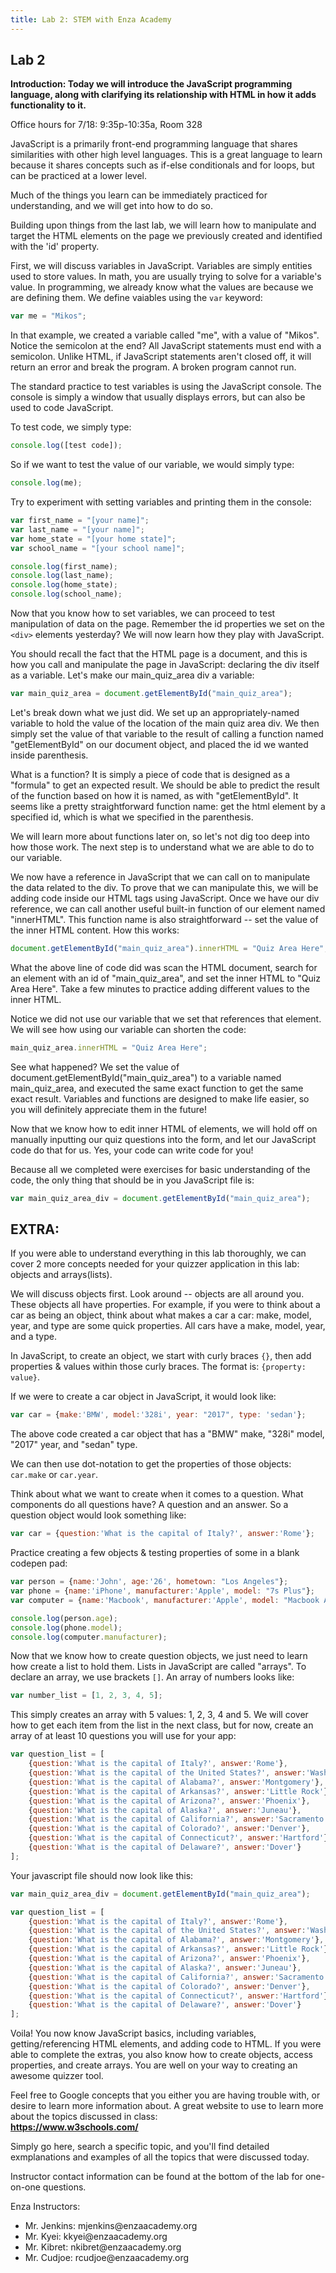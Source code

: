 ```yaml
---
title: Lab 2: STEM with Enza Academy
---
```

## Lab 2

**Introduction:
Today we will introduce the JavaScript programming language, along with clarifying its relationship with HTML in how it adds functionality to it.**

Office hours for 7/18:
9:35p-10:35a, Room 328

JavaScript is a primarily front-end programming language that shares similarities with other high level languages. This is a great language to learn because it shares concepts such as if-else conditionals and for loops, but can be practiced at a lower level.

Much of the things you learn can be immediately practiced for understanding, and we will get into how to do so.

Building upon things from the last lab, we will learn how to manipulate and target the HTML elements on the page we previously created and identified with the 'id' property.

First, we will discuss variables in JavaScript. Variables are simply entities used to store values. In math, you are usually trying to solve for a variable's value. In programming, we already know what the values are because we are defining them. We define vaiables using the `var` keyword:
```javascript
var me = "Mikos";
```

In that example, we created a variable called "me", with a value of "Mikos". Notice the semicolon at the end? All JavaScript statements must end with a semicolon. Unlike HTML, if JavaScript statements aren't closed off, it will return an error and break the program. A broken program cannot run.

The standard practice to test variables is using the JavaScript console. The console is simply a window that usually displays errors, but can also be used to code JavaScript.

To test code, we simply type: 
```javascript
console.log([test code]);
```

So if we want to test the value of our variable, we would simply type:
```javascript
console.log(me);
```

Try to experiment with setting variables and printing them in the console:
```javascript
var first_name = "[your name]";
var last_name = "[your name]";
var home_state = "[your home state]";
var school_name = "[your school name]";

console.log(first_name);
console.log(last_name);
console.log(home_state);
console.log(school_name);
```

Now that you know how to set variables, we can proceed to test manipulation of data on the page. Remember the id properties we set on the `<div>` elements yesterday? We will now learn how they play with JavaScript.

You should recall the fact that the HTML page is a document, and this is how you call and manipulate the page in JavaScript: declaring the div itself as a variable. Let's make our main_quiz_area div a variable:

```javascript
var main_quiz_area = document.getElementById("main_quiz_area");
```

Let's break down what we just did. We set up an appropriately-named variable to hold the value of the location of the main quiz area div. We then simply set the value of that variable to the result of calling a function named "getElementById" on our document object, and placed the id we wanted inside parenthesis.

What is a function? It is simply a piece of code that is designed as a "formula" to get an expected result. We should be able to predict the result of the function based on how it is named, as with "getElementById". It seems like a pretty straightforward function name: get the html element by a specified id, which is what we specified in the parenthesis.

We will learn more about functions later on, so let's not dig too deep into how those work. The next step is to understand what we are able to do to our variable.

We now have a reference in JavaScript that we can call on to manipulate the data related to the div. To prove that we can manipulate this, we will be adding code inside our HTML tags using JavaScript. Once we have our div reference, we can call another useful built-in function of our element named "innerHTML". This function name is also straightforward -- set the value of the inner HTML content. How this works:

```javascript
document.getElementById("main_quiz_area").innerHTML = "Quiz Area Here";
```

What the above line of code did was scan the HTML document, search for an element with an id of "main_quiz_area", and set the inner HTML to "Quiz Area Here". Take a few minutes to practice adding different values to the inner HTML.

Notice we did not use our variable that we set that references that element. We will see how using our variable can shorten the code:

```javascript
main_quiz_area.innerHTML = "Quiz Area Here";
```
See what happened? We set the value of document.getElementById("main_quiz_area") to a variable named main_quiz_area, and executed the same exact function to get the same exact result. Variables and functions are designed to make life easier, so you will definitely appreciate them in the future!

Now that we know how to edit inner HTML of elements, we will hold off on manually inputting our quiz questions into the form, and let our JavaScript code do that for us. Yes, your code can write code for you!

Because all we completed were exercises for basic understanding of the code, the only thing that should be in you JavaScript file is:
```javascript
var main_quiz_area_div = document.getElementById("main_quiz_area");
```


<h2>EXTRA:</h2>

If you were able to understand everything in this lab thoroughly, we can cover 2 more concepts needed for your quizzer application in this lab: objects and arrays(lists).

We will discuss objects first. Look around -- objects are all around you. These objects all have properties. For example, if you were to think about a car as being an object, think about what makes a car a car: make, model, year, and type are some quick properties. All cars have a make, model, year, and a type. 

In JavaScript, to create an object, we start with curly braces `{}`, then add properties & values within those curly braces. The format is: `{property: value}`. 

If we were to create a car object in JavaScript, it would look like:
```javascript
var car = {make:'BMW', model:'328i', year: "2017", type: 'sedan'};
```
The above code created a car object that has a "BMW" make, "328i" model, "2017" year, and "sedan" type.

We can then use dot-notation to get the properties of those objects: `car.make` or `car.year`.

Think about what we want to create when it comes to a question. What components do all questions have? A question and an answer. So a question object would look something like:
```javascript
var car = {question:'What is the capital of Italy?', answer:'Rome'};
```

Practice creating a few objects & testing properties of some in a blank codepen pad:
```javascript
var person = {name:'John', age:'26', hometown: "Los Angeles"};
var phone = {name:'iPhone', manufacturer:'Apple', model: "7s Plus"};
var computer = {name:'Macbook', manufacturer:'Apple', model: "Macbook Air"};

console.log(person.age);
console.log(phone.model);
console.log(computer.manufacturer);

```

Now that we know how to create question objects, we just need to learn how create a list to hold them.
Lists in JavaScript are called "arrays". To declare an array, we use brackets `[]`. An array of numbers looks like:
```javascript
var number_list = [1, 2, 3, 4, 5];
```
This simply creates an array with 5 values: 1, 2, 3, 4 and 5. We will cover how to get each item from the list in the next class, but for now, create an array of at least 10 questions you will use for your app:

```javascript
var question_list = [
    {question:'What is the capital of Italy?', answer:'Rome'},
    {question:'What is the capital of the United States?', answer:'Washington D.C.'},
    {question:'What is the capital of Alabama?', answer:'Montgomery'},
    {question:'What is the capital of Arkansas?', answer:'Little Rock'},
    {question:'What is the capital of Arizona?', answer:'Phoenix'},
    {question:'What is the capital of Alaska?', answer:'Juneau'},
    {question:'What is the capital of California?', answer:'Sacramento'},
    {question:'What is the capital of Colorado?', answer:'Denver'},
    {question:'What is the capital of Connecticut?', answer:'Hartford'},
    {question:'What is the capital of Delaware?', answer:'Dover'}
];
```

Your javascript file should now look like this:
```javascript
var main_quiz_area_div = document.getElementById("main_quiz_area");

var question_list = [
    {question:'What is the capital of Italy?', answer:'Rome'},
    {question:'What is the capital of the United States?', answer:'Washington D.C.'},
    {question:'What is the capital of Alabama?', answer:'Montgomery'},
    {question:'What is the capital of Arkansas?', answer:'Little Rock'},
    {question:'What is the capital of Arizona?', answer:'Phoenix'},
    {question:'What is the capital of Alaska?', answer:'Juneau'},
    {question:'What is the capital of California?', answer:'Sacramento'},
    {question:'What is the capital of Colorado?', answer:'Denver'},
    {question:'What is the capital of Connecticut?', answer:'Hartford'},
    {question:'What is the capital of Delaware?', answer:'Dover'}
];
```
 
Voila! You now know JavaScript basics, including variables, getting/referencing HTML elements, and adding code to HTML. If you were able to complete the extras, you also know how to create objects, access properties, and create arrays. You are well on your way to creating an awesome quizzer tool.

Feel free to Google concepts that you either you are having trouble with, or desire to learn more information about. A great website to use to learn more about the topics discussed in class:<br>
**https://www.w3schools.com/**

Simply go here, search a specific topic, and you'll find detailed exmplanations and examples of all the topics that were discussed today.


Instructor contact information can be found at the bottom of the lab for one-on-one questions.

Enza Instructors:
<ul>
<li>Mr. Jenkins: mjenkins@enzaacademy.org</li>
<li>Mr. Kyei: kkyei@enzaacademy.org</li>
<li>Mr. Kibret: nkibret@enzaacademy.org</li>
<li>Mr. Cudjoe: rcudjoe@enzaacademy.org</li>
</ul>
